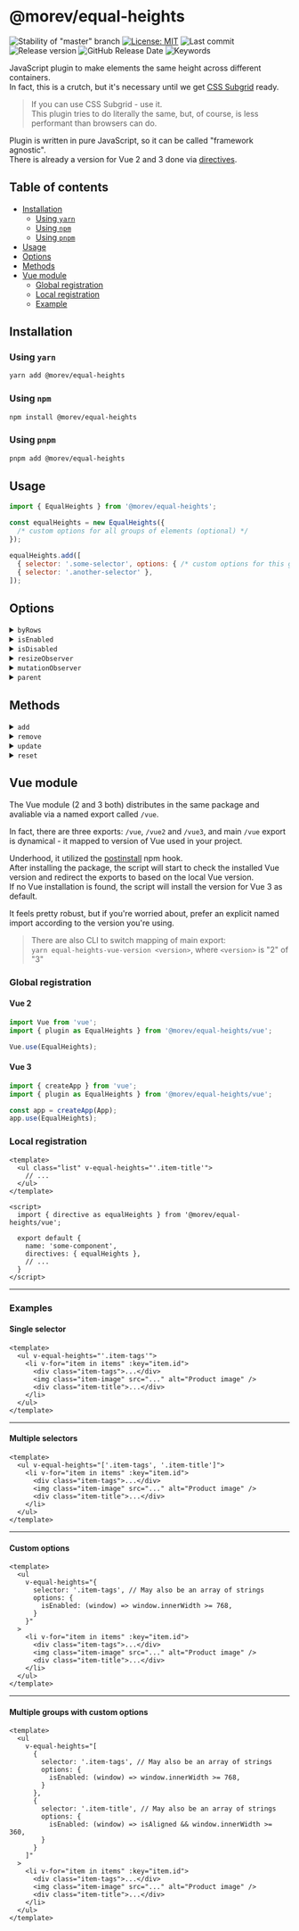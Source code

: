 # @morev/equal-heights

![Stability of "master" branch](https://img.shields.io/github/workflow/status/MorevM/equal-heights/Build/master)
[![License: MIT](https://img.shields.io/badge/License-MIT-yellow.svg)](https://opensource.org/licenses/MIT)
![Last commit](https://img.shields.io/github/last-commit/morevm/equal-heights)
![Release version](https://img.shields.io/github/v/release/morevm/equal-heights?include_prereleases)
![GitHub Release Date](https://img.shields.io/github/release-date/morevm/equal-heights)
![Keywords](https://img.shields.io/github/package-json/keywords/morevm/equal-heights)

JavaScript plugin to make elements the same height across different containers. \
In fact, this is a crutch, but it's necessary until we get [CSS Subgrid](https://caniuse.com/css-subgrid) ready.

> If you can use CSS Subgrid - use it. \
> This plugin tries to do literally the same, but, of course, is less performant than browsers can do.

Plugin is written in pure JavaScript, so it can be called "framework agnostic". \
There is already a version for Vue 2 and 3 done via [directives](https://vuejs.org/guide/reusability/custom-directives.html).

## Table of contents

* [Installation](#installation)
  * [Using `yarn`](#using-yarn)
  * [Using `npm`](#using-npm)
  * [Using `pnpm`](#using-pnpm)
* [Usage](#usage)
* [Options](#options)
* [Methods](#methods)
* [Vue module](#vue-module)
  * [Global registration](#global-registration)
  * [Local registration](#local-registration)
  * [Example](#examples)

## Installation

### Using `yarn`

```bash
yarn add @morev/equal-heights
```

### Using `npm`

```bash
npm install @morev/equal-heights
```

### Using `pnpm`

```bash
pnpm add @morev/equal-heights
```

## Usage

```js
import { EqualHeights } from '@morev/equal-heights';

const equalHeights = new EqualHeights({
  /* custom options for all groups of elements (optional) */
});

equalHeights.add([
  { selector: '.some-selector', options: { /* custom options for this group of elements (optional) */ } },
  { selector: '.another-selector' },
]);
```

## Options

<details>
  <summary><code>byRows</code></summary>
  <br />

  Whether only the elements in the same row should have equal height, instead of all the elements in stack.

  ```ts
  // Default: true
  export type OptionByRows = boolean;
  ```

</details>

<details>
  <summary><code>isEnabled</code></summary>
  <br />

  A function to test whether the elements should have the equal height. Accepts the `window` object as the argument. \
  Returns a value that coerces to `true` to set equal height, or to `false` otherwise.

  ```ts
  // Default: () => true
  export type OptionIsEnabled = (window: Window) => boolean;
  ```

</details>

<details>
  <summary><code>isDisabled</code></summary>
  <br />

  A function to test whether the elements should **not** have the equal height. Accepts the `window` object as the argument. \
  Returns a value that coerces to `true` to unset equal height, or to `false` otherwise.

  ```ts
  // Default: () => false
  export type OptionIsDisabled = (window: Window) => boolean;
  ```

</details>

<details>
  <summary><code>resizeObserver</code></summary>
  <br />

  Whether to observe resizing of the elements using the `ResizeObserver`.

  ```ts
  // Default: true
  export type OptionResizeObserver = boolean;
  ```

</details>

<details>
  <summary><code>mutationObserver</code></summary>
  <br />

  Whether to observe adding/removing of the elements using the `MutationObserver`.

  ```ts
  // Default: true
  export type OptionMutationObserver = boolean;
  ```

</details>

<details>
  <summary><code>parent</code></summary>
  <br />

  Common parent element of a given elements.

  ```ts
  // Default: document.body
  export type OptionMutationObserver = HTMLElement;
  ```

</details>

## Methods

<details>
  <summary><code>add</code></summary>
  <br />

  Adds a new group(s) of elements and (optionally) its specific options.

  **Parameters:**

  | Name   | Type                                 | Description                                                                                                       |
  |--------|--------------------------------------|-------------------------------------------------------------------------------------------------------------------|
  | input* | `string\|string[]\|object\|object[]` | Elements selector, an object structured of `{ selector: string, options?: object }`, or an array of such objects. |

  **Returns:**

  `EqualHeights` - The class instance.

  **Example:**

  ```js
  import { EqualHeights } from '@morev/equal-heights';

  const equalHeights = new EqualHeights();

  equalHeights.add('.selector-one');
  equalHeights.add({ selector: '.selector-two', options: { /* custom options (optional) */ } });
  equalHeights.add([
    { selector: '.selector-three', options: { /* custom options (optional) */ } },
    { selector: '.selector-four' },
  ]);
  ```

</details>

<details>
  <summary><code>remove</code></summary>
  <br />

  Removes the elements from the stack.

  **Parameters:**

  | Name      | Type                     | Description                                   |
  |-----------|--------------------------|-----------------------------------------------|
  | selector* | `string`                 | Selector of the elements being de-registered. |
  | parent    | `HTMLElement\|undefined` | Common parent element.                        |

  **Returns:**

  `EqualHeights` - The class instance.

  **Example:**

  ```js
  import { EqualHeights } from '@morev/equal-heights';

  const equalHeights = new EqualHeights();

  equalHeights.add([
    { selector: '.some-selector', options: { parent: document.querySelector('.parent-selector') } },
    { selector: '.another-selector' },
  ]);

  // ...

  equalHeights.remove('.some-selector', document.querySelector('.parent-selector'));
  // only the `.another-selector` elements are being processed now
  ```

</details>


<details>
  <summary><code>update</code></summary>
  <br />

  **Returns:**

  `EqualHeights` - The class instance.

  **Example:**

  ```js
  import { EqualHeights } from '@morev/equal-heights';

  const equalHeights = new EqualHeights();

  equalHeights.add([
    { selector: '.some-selector' },
    { selector: '.another-selector' },
  ]);

  // ...

  equalHeights.update(); // manually update all the registered elements sizes
  ```

</details>


<details>
  <summary><code>reset</code></summary>
  <br />

  Restores the initial state of all the registered elements and removes it from the stack.

  **Returns:**

  `EqualHeights` - The class instance.

  **Example:**

  ```js
  import { EqualHeights } from '@morev/equal-heights';

  const equalHeights = new EqualHeights();

  equalHeights.add([
    { selector: '.some-selector' },
    { selector: '.another-selector' },
  ]);

  // ...

  equalHeights.reset(); // there are no elements being processed now
  ```

</details>


## Vue module

The Vue module (2 and 3 both) distributes in the same package and avaliable via a named export called `/vue`.

In fact, there are three exports: `/vue`, `/vue2` and `/vue3`, and main `/vue` export is dynamical - it mapped to version of Vue used in your project.

Underhood, it utilized the [postinstall](https://docs.npmjs.com/cli/v8/using-npm/scripts) npm hook. \
After installing the package, the script will start to check the installed Vue version and redirect the exports to based on the local Vue version. \
If no Vue installation is found, the script will install the version for Vue 3 as default.

It feels pretty robust, but if you're worried about, prefer an explicit named import according to the version you're using.

> There are also CLI to switch mapping of main export: \
> `yarn equal-heights-vue-version <version>`, where `<version>` is "2" of "3"

### Global registration

#### Vue 2

```js
import Vue from 'vue';
import { plugin as EqualHeights } from '@morev/equal-heights/vue';

Vue.use(EqualHeights);
```

#### Vue 3

```js
import { createApp } from 'vue';
import { plugin as EqualHeights } from '@morev/equal-heights/vue';

const app = createApp(App);
app.use(EqualHeights);
```

### Local registration

```vue
<template>
  <ul class="list" v-equal-heights="'.item-title'">
    // ...
  </ul>
</template>

<script>
  import { directive as equalHeights } from '@morev/equal-heights/vue';

  export default {
    name: 'some-component',
    directives: { equalHeights },
    // ...
  }
</script>
```

---

### Examples

#### Single selector

```vue
<template>
  <ul v-equal-heights="'.item-tags'">
    <li v-for="item in items" :key="item.id">
      <div class="item-tags">...</div>
      <img class="item-image" src="..." alt="Product image" />
      <div class="item-title">...</div>
    </li>
  </ul>
</template>
```

---

#### Multiple selectors

```vue
<template>
  <ul v-equal-heights="['.item-tags', '.item-title']">
    <li v-for="item in items" :key="item.id">
      <div class="item-tags">...</div>
      <img class="item-image" src="..." alt="Product image" />
      <div class="item-title">...</div>
    </li>
  </ul>
</template>
```

---

#### Custom options

```vue
<template>
  <ul
    v-equal-heights="{
      selector: '.item-tags', // May also be an array of strings
      options: {
        isEnabled: (window) => window.innerWidth >= 768,
      }
    }"
  >
    <li v-for="item in items" :key="item.id">
      <div class="item-tags">...</div>
      <img class="item-image" src="..." alt="Product image" />
      <div class="item-title">...</div>
    </li>
  </ul>
</template>
```

---

#### Multiple groups with custom options

```vue
<template>
  <ul
    v-equal-heights="[
      {
        selector: '.item-tags', // May also be an array of strings
        options: {
          isEnabled: (window) => window.innerWidth >= 768,
        }
      },
      {
        selector: '.item-title', // May also be an array of strings
        options: {
          isEnabled: (window) => isAligned && window.innerWidth >= 360,
        }
      }
    ]"
  >
    <li v-for="item in items" :key="item.id">
      <div class="item-tags">...</div>
      <img class="item-image" src="..." alt="Product image" />
      <div class="item-title">...</div>
    </li>
  </ul>
</template>
```
